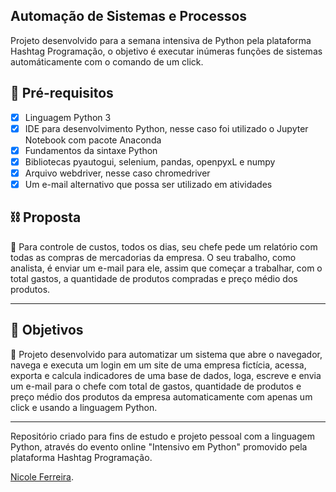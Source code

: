 <h2> Automação de Sistemas e Processos</h2>

<p> Projeto desenvolvido para a semana intensiva de Python pela plataforma Hashtag Programação, o objetivo é executar inúmeras funções de sistemas automáticamente com o comando de um click.

<h2> 🛑 Pré-requisitos </h2>

- [x] Linguagem Python 3
- [x] IDE para desenvolvimento Python, nesse caso foi utilizado o Jupyter Notebook com pacote Anaconda
- [x] Fundamentos da sintaxe Python
- [x] Bibliotecas pyautogui, selenium, pandas, openpyxL e numpy
- [x] Arquivo webdriver, nesse caso chromedriver
- [x] Um e-mail alternativo que possa ser utilizado em atividades

<h2> ⛓️ Proposta </h2>

🔹 Para controle de custos, todos os dias, seu chefe pede um relatório com todas as compras de mercadorias da empresa. O seu trabalho, como analista, é enviar um e-mail para ele, assim que começar a trabalhar, com o total gastos, a quantidade de produtos compradas e preço médio dos produtos.

-------------------------------------

<h2> 🎯 Objetivos </h2>

🔹 Projeto desenvolvido para automatizar um sistema que abre o navegador, navega e executa um login em um site de uma empresa fictícia, acessa, exporta e calcula indicadores de uma base de dados, loga, escreve e envia um e-mail para o chefe com total de gastos, quantidade de produtos e preço médio dos produtos da empresa automaticamente com apenas um click e usando a linguagem Python.

-------------------------------------

Repositório criado para fins de estudo e projeto pessoal com a linguagem Python, através do evento online "Intensivo em Python" promovido pela plataforma Hashtag Programação.

[Nicole Ferreira](https://www.linkedin.com/in/nicole-ferreira-929b841a0/).